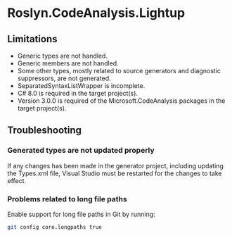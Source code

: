 # Roslyn.CodeAnalysis.Lightup

## Limitations

- Generic types are not handled.
- Generic members are not handled.
- Some other types, mostly related to source generators and diagnostic suppressors, are not generated.
- SeparatedSyntaxListWrapper is incomplete.
- C# 8.0 is required in the target project(s).
- Version 3.0.0 is required of the Microsoft.CodeAnalysis packages in the target project(s).

## Troubleshooting

### Generated types are not updated properly

If any changes has been made in the generator project, including updating the Types.xml file,
Visual Studio must be restarted for the changes to take effect.

### Problems related to long file paths

Enable support for long file paths in Git by running:

```bash
git config core.longpaths true
